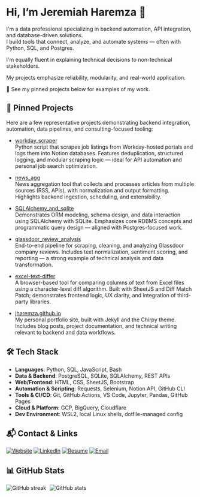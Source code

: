 # Hi, I’m Jeremiah Haremza 👋

I'm a data professional specializing in backend automation, API integration, and database-driven solutions.  
I build tools that connect, analyze, and automate systems — often with Python, SQL, and Postgres.  

I'm equally fluent in explaining technical decisions to non-technical stakeholders.

My projects emphasize reliability, modularity, and real-world application.

🔧 See my pinned projects below for examples of my work.

## 📌 Pinned Projects
Here are a few representative projects demonstrating backend integration, automation, data pipelines, and consulting-focused tooling:

- [workday_scraper](https://github.com/jharemza/workday_scraper)<br>
  Python script that scrapes job listings from Workday-hosted portals and logs them into Notion databases. Features deduplication, structured logging, and modular scraping logic — ideal for API automation and personal job search optimization.
  
- [news_agg](https://github.com/jharemza/news_agg)<br>
  News aggregation tool that collects and processes articles from multiple sources (RSS, APIs), with normalization and output formatting. Highlights backend ingestion, scheduling, and extensibility.
  
- [SQLAlchemy_and_sqlite](https://github.com/jharemza/SQLAlchemy_and_sqlite)<br>
  Demonstrates ORM modeling, schema design, and data interaction using SQLAlchemy with SQLite. Emphasizes core RDBMS concepts and programmatic query design — aligned with Postgres-focused work.
  
- [glassdoor_review_analysis](https://github.com/jharemza/glassdoor_review_analysis)<br>
  End-to-end pipeline for scraping, cleaning, and analyzing Glassdoor company reviews. Includes text normalization, sentiment scoring, and reporting — a strong example of technical analysis and data transformation.
  
- [excel-text-differ](https://github.com/jharemza/excel-text-differ)<br>
  A browser-based tool for comparing columns of text from Excel files using a character-level diff algorithm. Built with SheetJS and Diff Match Patch; demonstrates frontend logic, UX clarity, and integration of third-party libraries.
  
- [jharemza.github.io](https://github.com/jharemza/jharemza.github.io)<br>
  My personal portfolio site, built with Jekyll and the Chirpy theme. Includes blog posts, project documentation, and technical writing relevant to backend and data workflows.

## 🛠️ Tech Stack

- **Languages**: Python, SQL, JavaScript, Bash
- **Data & Backend**: PostgreSQL, SQLite, SQLAlchemy, REST APIs
- **Web/Frontend**: HTML, CSS, SheetJS, Bootstrap
- **Automation & Scripting**: Requests, Selenium, Notion API, GitHub CLI
- **Tools & CI/CD**: Git, GitHub Actions, VS Code, Jupyter, Pandas, GitHub Pages
- **Cloud & Platform**: GCP, BigQuery, Cloudflare
- **Dev Environment**: WSL2, local Linux shells, dotfile-managed config

## 📬 Contact & Links

[![Website](https://img.shields.io/badge/-jeremiahharemza.com-000?&logo=google-chrome&logoColor=white)](https://jeremiahharemza.com)
[![LinkedIn](https://img.shields.io/badge/-LinkedIn-0A66C2?logo=linkedin&logoColor=white)](https://www.linkedin.com/in/jeremiahharemza)
[![Resume](https://img.shields.io/badge/-Resume-4B5563?style=flat&logo=read-the-docs&logoColor=white)](https://jeremiahharemza.com/resume.pdf)
[![Email](https://img.shields.io/badge/-Email-D14836?logo=gmail&logoColor=white)](mailto:jeremiah.haremza@gmail.com)

## 📊 GitHub Stats

<p style="display: flex; gap: 10px;">
  <img src="https://github-readme-streak-stats.herokuapp.com?user=jharemza&theme=dark&hide_title=true" alt="GitHub streak" style="max-width: 51.5%; height: auto;"/>
  <img src="https://github-readme-stats.vercel.app/api?username=jharemza&show_icons=true&theme=github_dark&hide_title=true" alt="GitHub stats" img src="image2.jpg" style="max-width: 48.5%; height: auto;"/>
</p>
